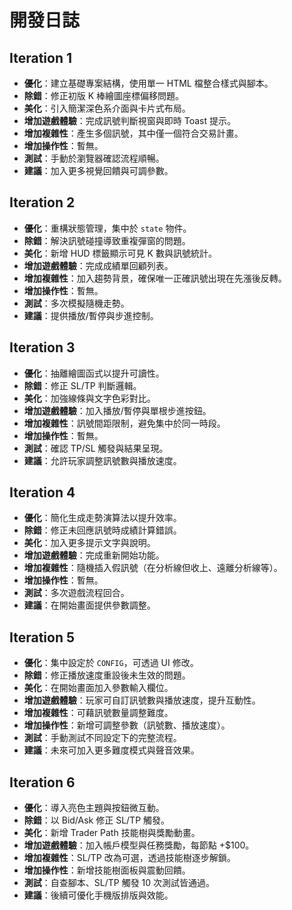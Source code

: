 # 開發日誌

## Iteration 1
- **優化**：建立基礎專案結構，使用單一 HTML 檔整合樣式與腳本。
- **除錯**：修正初版 K 棒繪圖座標偏移問題。
- **美化**：引入簡潔深色系介面與卡片式布局。
- **增加遊戲體驗**：完成訊號判斷視窗與即時 Toast 提示。
- **增加複雜性**：產生多個訊號，其中僅一個符合交易計畫。
- **增加操作性**：暫無。
- **測試**：手動於瀏覽器確認流程順暢。
- **建議**：加入更多視覺回饋與可調參數。

## Iteration 2
- **優化**：重構狀態管理，集中於 `state` 物件。
- **除錯**：解決訊號碰撞導致重複彈窗的問題。
- **美化**：新增 HUD 標籤顯示可見 K 數與訊號統計。
- **增加遊戲體驗**：完成成績單回顧列表。
- **增加複雜性**：加入趨勢背景，確保唯一正確訊號出現在先漲後反轉。
- **增加操作性**：暫無。
- **測試**：多次模擬隨機走勢。
- **建議**：提供播放/暫停與步進控制。

## Iteration 3
- **優化**：抽離繪圖函式以提升可讀性。
- **除錯**：修正 SL/TP 判斷邏輯。
- **美化**：加強線條與文字色彩對比。
- **增加遊戲體驗**：加入播放/暫停與單根步進按鈕。
- **增加複雜性**：訊號間距限制，避免集中於同一時段。
- **增加操作性**：暫無。
- **測試**：確認 TP/SL 觸發與結果呈現。
- **建議**：允許玩家調整訊號數與播放速度。

## Iteration 4
- **優化**：簡化生成走勢演算法以提升效率。
- **除錯**：修正未回應訊號時成績計算錯誤。
- **美化**：加入更多提示文字與說明。
- **增加遊戲體驗**：完成重新開始功能。
- **增加複雜性**：隨機插入假訊號（在分析線但收上、遠離分析線等）。
- **增加操作性**：暫無。
- **測試**：多次遊戲流程回合。
- **建議**：在開始畫面提供參數調整。

## Iteration 5
- **優化**：集中設定於 `CONFIG`，可透過 UI 修改。
- **除錯**：修正播放速度重設後未生效的問題。
- **美化**：在開始畫面加入參數輸入欄位。
- **增加遊戲體驗**：玩家可自訂訊號數與播放速度，提升互動性。
- **增加複雜性**：可藉訊號數量調整難度。
- **增加操作性**：新增可調整參數（訊號數、播放速度）。
- **測試**：手動測試不同設定下的完整流程。
- **建議**：未來可加入更多難度模式與聲音效果。

## Iteration 6
- **優化**：導入亮色主題與按鈕微互動。
- **除錯**：以 Bid/Ask 修正 SL/TP 觸發。
- **美化**：新增 Trader Path 技能樹與獎勵動畫。
- **增加遊戲體驗**：加入帳戶模型與任務獎勵，每節點 +$100。
- **增加複雜性**：SL/TP 改為可選，透過技能樹逐步解鎖。
- **增加操作性**：新增技能樹面板與震動回饋。
- **測試**：自查腳本、SL/TP 觸發 10 次測試皆通過。
- **建議**：後續可優化手機版排版與效能。

